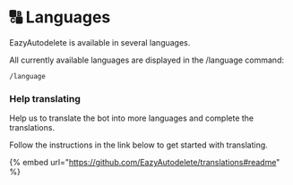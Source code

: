 # 🔠 Languages

EazyAutodelete is available in several languages.



All currently available languages are displayed in the /language command:

```
/language
```



### Help translating

Help us to translate the bot into more languages and complete the translations.

Follow the instructions in the link below to get started with translating.

{% embed url="https://github.com/EazyAutodelete/translations#readme" %}
